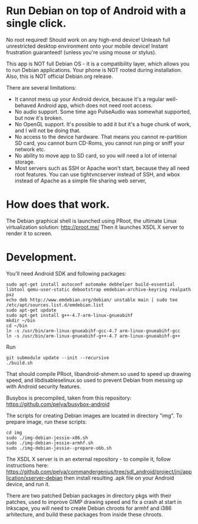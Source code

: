 Run Debian on top of Android with a single click.
=================================================

No root required! Should work on any high-end device!
Unleash full unrestricted desktop environment onto your mobile device!
Instant frustration guaranteed! (unless you're using mouse or stylus).

This app is NOT full Debian OS - it is a compatibility layer, which allows you to run Debian applications.
Your phone is NOT rooted during installation.
Also, this is NOT official Debian.org release.

There are several limitations:

- It cannot mess up your Android device, because it's a regular well-behaved Android app, which does not need root access.
- No audio support. Some time ago PulseAudio was somewhat supported, but now it's broken.
- No OpenGL support. It's possible to add it but it's a huge chunk of work, and I will not be doing that.
- No access to the device hardware. That means you cannot re-partition SD card, you cannot burn CD-Roms, you cannot run ping or sniff your network etc.
- No ability to move app to SD card, so you will need a lot of internal storage.
- Most servers such as SSH or Apache won't start, because they all need root features.
  You can use tightvncserver instead of SSH, and wbox instead of Apache as a simple file sharing web server,

How does that work.
===================

The Debian graphical shell is launched using PRoot, the ultimate Linux virtualization solution: http://proot.me/
Then it launches XSDL X server to render it to screen.

Development.
============

You'll need Android SDK and following packages:
```
sudo apt-get install autoconf automake debhelper build-essential libtool qemu-user-static debootstrap emdebian-archive-keyring realpath pxz
echo deb http://www.emdebian.org/debian/ unstable main | sudo tee /etc/apt/sources.list.d/emdebian.list
sudo apt-get update
sudo apt-get install g++-4.7-arm-linux-gnueabihf
mkdir ~/bin
cd ~/bin
ln -s /usr/bin/arm-linux-gnueabihf-gcc-4.7 arm-linux-gnueabihf-gcc
ln -s /usr/bin/arm-linux-gnueabihf-g++-4.7 arm-linux-gnueabihf-g++
```

Run
```
git submodule update --init --recursive
./build.sh
```
That should compile PRoot, libandroid-shmem.so used to speed up drawing speed,
and libdisableselinux.so used to prevent Debian from messing up with Android security features.

Busybox is precompiled, taken from this repository:
https://github.com/pelya/busybox-android

The scripts for creating Debian images are located in directory "img".
To prepare image, run these scripts:
```
cd img
sudo ./img-debian-jessie-x86.sh
sudo ./img-debian-jessie-armhf.sh
sudo ./img-debian-jessie--prepare-obb.sh
```

The XSDL X server is in an external repository - to compile it, follow instructions here:
https://github.com/pelya/commandergenius/tree/sdl_android/project/jni/application/xserver-debian
then install resulting .apk file on your Android device, and run it.

There are two patched Debian packages in directory pkgs with their patches,
used to improve GIMP drawing speed and fix a crash at start in Inkscape,
you will need to create Debian chroots for armhf and i386 arhitecture,
and build these packages from inside these chroots.
